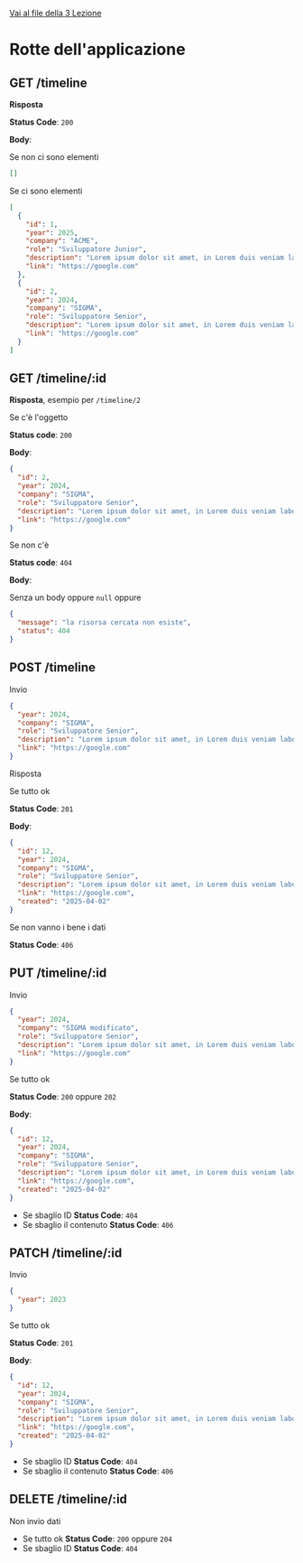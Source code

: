 [Vai al file della 3 Lezione](4_lezione.md)

# Rotte dell'applicazione

## GET /timeline

**Risposta**

**Status Code**: `200`

**Body**:

Se non ci sono elementi

```json
[]
```

Se ci sono elementi

```json
[
  {
    "id": 1,
    "year": 2025,
    "company": "ACME",
    "role": "Sviluppatore Junior",
    "description": "Lorem ipsum dolor sit amet, in Lorem duis veniam laborum ipsum nulla proident",
    "link": "https://google.com"
  },
  {
    "id": 2,
    "year": 2024,
    "company": "SIGMA",
    "role": "Sviluppatore Senior",
    "description": "Lorem ipsum dolor sit amet, in Lorem duis veniam laborum ipsum nulla proident",
    "link": "https://google.com"
  }
]
```

## GET /timeline/:id

**Risposta**, esempio per `/timeline/2`

Se c'è l'oggetto

**Status code**: `200`

**Body**:

```json
{
  "id": 2,
  "year": 2024,
  "company": "SIGMA",
  "role": "Sviluppatore Senior",
  "description": "Lorem ipsum dolor sit amet, in Lorem duis veniam laborum ipsum nulla proident",
  "link": "https://google.com"
}
```

Se non c'è

**Status code**: `404`

**Body**:

Senza un body oppure `null` oppure

```json
{
  "message": "la risorsa cercata non esiste",
  "status": 404
}
```

## POST /timeline

Invio

```json
{
  "year": 2024,
  "company": "SIGMA",
  "role": "Sviluppatore Senior",
  "description": "Lorem ipsum dolor sit amet, in Lorem duis veniam laborum ipsum nulla proident",
  "link": "https://google.com"
}
```

Risposta

Se tutto ok

**Status Code**: `201`

**Body**:

```json
{
  "id": 12,
  "year": 2024,
  "company": "SIGMA",
  "role": "Sviluppatore Senior",
  "description": "Lorem ipsum dolor sit amet, in Lorem duis veniam laborum ipsum nulla proident",
  "link": "https://google.com",
  "created": "2025-04-02"
}
```

Se non vanno i bene i dati

**Status Code**: `406`

## PUT /timeline/:id

Invio

```json
{
  "year": 2024,
  "company": "SIGMA modificato",
  "role": "Sviluppatore Senior",
  "description": "Lorem ipsum dolor sit amet, in Lorem duis veniam laborum ipsum nulla proident",
  "link": "https://google.com"
}
```

Se tutto ok

**Status Code**: `200` oppure `202`

**Body**:

```json
{
  "id": 12,
  "year": 2024,
  "company": "SIGMA",
  "role": "Sviluppatore Senior",
  "description": "Lorem ipsum dolor sit amet, in Lorem duis veniam laborum ipsum nulla proident",
  "link": "https://google.com",
  "created": "2025-04-02"
}
```

- Se sbaglio ID **Status Code**: `404`
- Se sbaglio il contenuto **Status Code**: `406`

## PATCH /timeline/:id

Invio

```json
{
  "year": 2023
}
```

Se tutto ok

**Status Code**: `201`

**Body**:

```json
{
  "id": 12,
  "year": 2024,
  "company": "SIGMA",
  "role": "Sviluppatore Senior",
  "description": "Lorem ipsum dolor sit amet, in Lorem duis veniam laborum ipsum nulla proident",
  "link": "https://google.com",
  "created": "2025-04-02"
}
```

- Se sbaglio ID **Status Code**: `404`
- Se sbaglio il contenuto **Status Code**: `406`

## DELETE /timeline/:id

Non invio dati

- Se tutto ok **Status Code**: `200` oppure `204`
- Se sbaglio ID **Status Code**: `404`
